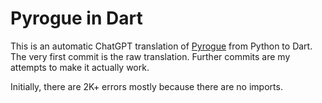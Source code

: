 Pyrogue in Dart
===============

This is an automatic ChatGPT translation of [Pyrogue](https://github.com/sma/pyrogue) from Python to Dart. The very first commit is the raw translation. Further commits are my attempts to make it actually work.

Initially, there are 2K+ errors mostly because there are no imports.
